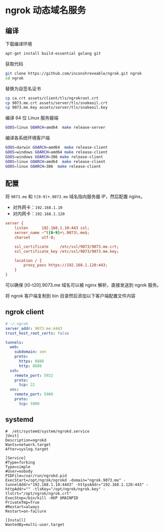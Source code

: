 # ngrok 动态域名服务

## 编译

下载编译环境

```sh
apt-get install build-essential golang git
```

获取代码

```sh
git clone https://github.com/inconshreveable/ngrok.git ngrok
cd ngrok
```

替换为自签名证书

```sh
cp ca.crt assets/client/tls/ngrokroot.crt
cp 9073.me.crt assets/server/tls/snakeoil.crt
cp 9073.me.key assets/server/tls/snakeoil.key
```

编译 64 位 Linux 服务器端

```sh
GOOS=linux GOARCH=amd64  make release-server
```

编译各系统环境客户端

```sh
GOOS=darwin GOARCH=amd64  make release-client
GOOS=windows GOARCH=amd64 make release-client
GOOS=windows GOARCH=386 make release-client
GOOS=linux GOARCH=amd64  make release-client
GOOS=linux GOARCH=386  make release-client
```

## 配置

将 `9073.me` 和 `t[0-9]+.9073.me` 域名指向服务器 IP，然后配置 nginx。

- 对外网卡：`192.168.1.10`
- 对内网卡：`192.168.1.120`

```ini
server {
    listen      192.168.1.10:443 ssl;
    server_name ~^t[0-9]+\.9073\.me$;
    charset     utf-8;

    ssl_certificate     /etc/ssl/9073/9073.me.crt;
    ssl_certificate_key /etc/ssl/9073/9073.me.key;

    location / {
        proxy_pass https://192.168.1.120:443;
    }
}
```

可以确保 [t0-t20].9073.me 域名可以被 nginx 解析，直接发送到 ngrok 服务。

将 ngrok 客户端复制到 bin 目录然后添加以下客户端配置文件内容

## ngrok client

```yaml
# ~/.ngrok
server_addr: 9073.me:4443
trust_host_root_certs: false

tunnels:
  web:
    subdomain: zen
    proto:
      https: 8888
      http: 8888
  ssh:
    remote_port: 5922
    proto:
      tcp: 22
  vnc:
    remote_port: 5900
    proto:
      tcp: 5900
```

## systemd

```
#  /etc/systemd/system/ngrokd.service
[Unit]
Description=ngrokd
Wants=network.target
After=syslog.target

[Service]
#Type=forking
Type=simple
#User=nobody
PIDFile=/var/run/ngrokd.pid
ExecStart=/opt/ngrok/ngrokd -domain="ngrok.9073.me" -tunnelAddr="192.168.1.10:4443" -httpsAddr="192.168.1.120:443" -httpAddr="" -tlsKey="/opt/ngrok/ngrok.key" -tlsCrt="/opt/ngrok/ngrok.crt"
ExecStop=/bin/kill -HUP $MAINPID
PrivateTmp=True
#Restart=always
Restart=on-failure

[Install]
WantedBy=multi-user.target
```
